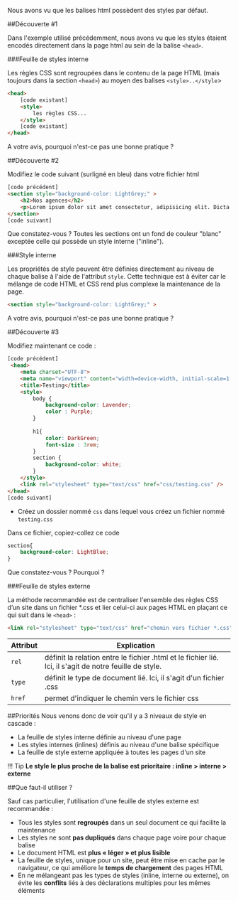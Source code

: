 Nous avons vu que les balises html possèdent des styles par défaut.

##Découverte #1

Dans l'exemple utilisé précédemment, nous avons vu que les styles étaient encodés directement dans la page html au sein de la balise `<head>`.

###Feuille de styles interne

Les règles CSS sont regroupées dans le contenu de la page HTML (mais toujours dans la section `<head>`) au moyen des balises `<style>..</style`>

```html
<head>
    [code existant]
    <style>
        les règles CSS...
    </style>
    [code existant]
</head>
```
A votre avis, pourquoi n'est-ce pas une bonne pratique ?


##Découverte #2 

Modifiez le code suivant (surligné en bleu) dans votre fichier html

```html  hl_lines="2-2" linenums="1" 
[code précédent]
<section style="background-color: LightGrey;" >
    <h2>Nos agences</h2>
    <p>Lorem ipsum dolor sit amet consectetur, adipisicing elit. Dicta dignissimos hic in, distinctio deleniti corporis esse mollitia odit ratione doloremque architecto perferendis explicabo veritatis nesciunt assumenda voluptatum consequatur aspernatur libero?</p>
</section>
[code suivant]
```
Que constatez-vous ? 
Toutes les sections ont un fond de couleur "blanc" exceptée celle qui possède un style interne ("inline").


###Style interne

Les propriétés de style peuvent être définies directement au niveau de chaque balise à l'aide de l'attribut `style`. Cette technique est à éviter car le mélange de code HTML et CSS rend plus complexe la maintenance de la page.

```html
<section style="background-color: LightGrey;" >
```
A votre avis, pourquoi n'est-ce pas une bonne pratique ?

##Découverte #3

Modifiez maintenant ce code :

```html  hl_lines="20-20" linenums="1" 
[code précédent]
 <head>
    <meta charset="UTF-8">
    <meta name="viewport" content="width=device-width, initial-scale=1.0">
    <title>Testing</title>
	<style>
		body {
			background-color: Lavender;
			color : Purple;	 
		}
		
		h1{
			color: DarkGreen;
			font-size : 3rem;
		}
		section {
			background-color: white;
		}
	</style>
    <link rel="stylesheet" type="text/css" href="css/testing.css" />
</head>
[code suivant]
```

- Créez un dossier nommé `css` dans lequel vous créez un fichier nommé `testing.css`

Dans ce fichier, copiez-collez ce code
```css
section{
    background-color: LightBlue;
} 
```

Que constatez-vous ? 
Pourquoi ? 

###Feuille de styles externe <a name="liaisonCss"></a>

La méthode recommandée est de centraliser l'ensemble des règles CSS d’un site dans un fichier *.css et lier celui-ci aux pages HTML en plaçant ce qui suit dans le `<head>` :

```html
<link rel="stylesheet" type="text/css" href="chemin vers fichier *.css"  >
```

| Attribut          | Explication                          |
| ------------------------------- | ------------------------------- |
| `rel`   | définit la relation entre le fichier .html et le fichier lié. Ici, il s'agit de notre feuille de style. |
| `type`   | définit le type de document lié. Ici, il s'agit d'un fichier .css |
| `href`   | permet d'indiquer le chemin vers le fichier css |
 
##Priorités
Nous venons donc de voir qu'il y a 3 niveaux de style en cascade :

- La feuille de styles interne définie au niveau d'une page
- Les styles internes (inlines) définis  au niveau d'une balise spécifique
- La feuille de style externe appliquée à toutes les pages d'un site


!!! Tip 
    **Le style le plus proche de la balise est prioritaire :
        inline > interne > externe**


##Que faut-il utiliser ?

Sauf cas particulier, l'utilisation d'une feuille de styles externe est recommandée :

- Tous les styles sont **regroupés** dans un seul document ce qui facilite la maintenance
- Les styles ne sont **pas dupliqués** dans chaque page voire pour chaque balise
- Le document HTML est **plus « léger » et plus lisible**
- La feuille de styles, unique pour un site, peut être mise en cache par le navigateur, ce qui améliore le **temps de chargement** des pages HTML
- En ne mélangeant pas les types de styles (inline, interne ou externe), on évite les **conflits** liés à des déclarations multiples pour les mêmes éléments